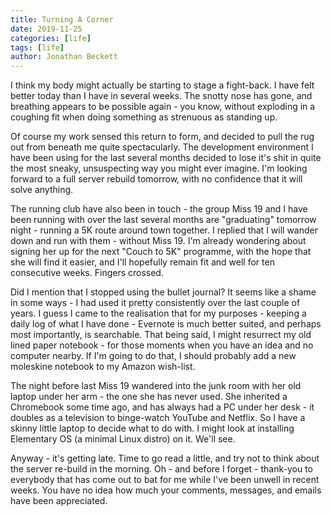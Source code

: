 ```yaml
---
title: Turning A Corner
date: 2019-11-25
categories: [life]
tags: [life]
author: Jonathan Beckett
---
```


I think my body might actually be starting to stage a fight-back. I have felt better today than I have in several weeks. The snotty nose has gone, and breathing appears to be possible again - you know, without exploding in a coughing fit when doing something as strenuous as standing up.

Of course my work sensed this return to form, and decided to pull the rug out from beneath me quite spectacularly. The development environment I have been using for the last several months decided to lose it's shit in quite the most sneaky, unsuspecting way you might ever imagine. I'm looking forward to a full server rebuild tomorrow, with no confidence that it will solve anything.

The running club have also been in touch - the group Miss 19 and I have been running with over the last several months are "graduating" tomorrow night - running a 5K route around town together. I replied that I will wander down and run with them - without Miss 19. I'm already wondering about signing her up for the next "Couch to 5K" programme, with the hope that she will find it easier, and I'll hopefully remain fit and well for ten consecutive weeks. Fingers crossed.

Did I mention that I stopped using the bullet journal? It seems like a shame in some ways - I had used it pretty consistently over the last couple of years. I guess I came to the realisation that for my purposes - keeping a daily log of what I have done - Evernote is much better suited, and perhaps most importantly, is searchable. That being said, I might resurrect my old lined paper notebook - for those moments when you have an idea and no computer nearby. If I'm going to do that, I should probably add a new moleskine notebook to my Amazon wish-list.

The night before last Miss 19 wandered into the junk room with her old laptop under her arm - the one she has never used. She inherited a Chromebook some time ago, and has always had a PC under her desk - it doubles as a television to binge-watch YouTube and Netflix. So I have a skinny little laptop to decide what to do with. I might look at installing Elementary OS (a minimal Linux distro) on it. We'll see.

Anyway - it's getting late. Time to go read a little, and try not to think about the server re-build in the morning. Oh - and before I forget - thank-you to everybody that has come out to bat for me while I've been unwell in recent weeks. You have no idea how much your comments, messages, and emails have been appreciated.